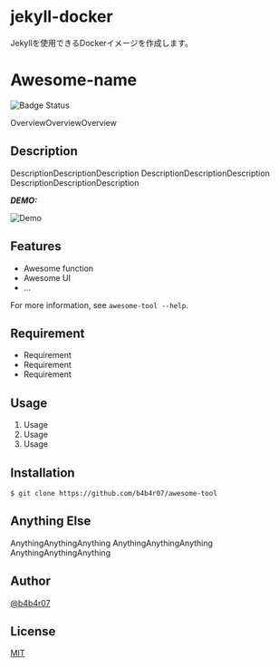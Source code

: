 # jekyll-docker
Jekyllを使用できるDockerイメージを作成します。

# Awesome-name

![Badge Status](https://ci-as-a-service)

OverviewOverviewOverview

## Description

DescriptionDescriptionDescription
DescriptionDescriptionDescription
DescriptionDescriptionDescription

***DEMO:***

![Demo](https://image-url.gif)

## Features

- Awesome function
- Awesome UI
- ...

For more information, see `awesome-tool --help`.

## Requirement

- Requirement
- Requirement
- Requirement

## Usage

1. Usage
2. Usage
3. Usage

## Installation

    $ git clone https://github.com/b4b4r07/awesome-tool

## Anything Else

AnythingAnythingAnything
AnythingAnythingAnything
AnythingAnythingAnything

## Author

[@b4b4r07](https://twitter.com/b4b4r07)

## License

[MIT](http://b4b4r07.mit-license.org)
